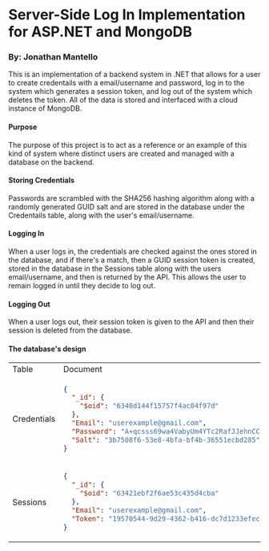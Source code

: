 # Server-Side Log In Implementation for ASP.NET and MongoDB

### By: Jonathan Mantello

This is an implementation of a backend system in .NET that allows for a user to create credentails with a email/username and password, log in to the system which generates a session token, and log out of the system which deletes the token. All of the data is stored and interfaced with a cloud instance of MongoDB.

#### Purpose
The purpose of this project is to act as a reference or an example of this kind of system where distinct users are created and managed with a database on the backend. 

#### Storing Credentials
Passwords are scrambled with the SHA256 hashing algorithm along with a randomly generated GUID salt and are stored in the database under the Credentails table, along with the user's email/username.

#### Logging In
When a user logs in, the credentials are checked against the ones stored in the database, and if there's a match, then a GUID session token is created, stored in the database in the Sessions table along with the users email/username, and then is returned by the API. This allows the user to remain logged in until they decide to log out.

#### Logging Out
When a user logs out, their session token is given to the API and then their session is deleted from the database.

#### The database's design 
<table>
<tr>
<td> Table </td> <td> Document </td>
</tr>
<tr>
<td> Credentials </td>
<td>

```json
{
  "_id": {
    "$oid": "6340d144f15757f4ac04f97d"
  },
  "Email": "userexample@gmail.com",
  "Password": "A+qcsss69wa4VabyUm4YTc2RafJJehnCC1sE+xZaM2g=",
  "Salt": "3b7508f6-53e8-4bfa-bf4b-36551ecbd285"
}
```

</td>
</tr>
<tr>
<td> Sessions </td>
<td>

```json
{
  "_id": {
    "$oid": "63421ebf2f6ae53c435d4cba"
  },
  "Email": "userexample@gmail.com",
  "Token": "19570544-9d29-4362-b416-dc7d1233efec"
}
```

</td>
</tr>
</table>
